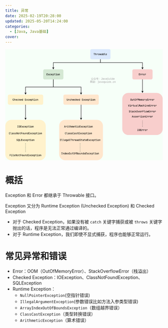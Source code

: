 ```yaml
---
title: 异常
date: 2025-02-19T20:28:00
updated: 2025-05-20T14:24:00
categories: 
  - [Java, Java基础]
cover: 
---
```


![image.png](https://raw.githubusercontent.com/Moonike1217/imageHosting/main/3e19ac61b30f5c00bcacfb69ff4c2331.png)


# 概括


Exception 和 Error 都继承于 Throwable 接口。


Exception 又分为 Runtime Exception (Unchecked Exception) 和 Checked Exception

- 对于 Checked Exception，如果没有被 `catch` 关键字捕获或被 `throws` 关键字抛出的话，程序是无法正常通过编译的。
- 对于 Runtime Exception，我们即使不显式捕获，程序也能够正常运行。

# 常见异常和错误

- Error：OOM（OutOfMemoryError）、StackOverflowError（栈溢出）
- Checked Exception：IOException、ClassNotFoundException、SQLException
- Runtime Exception：
    - `NullPointerException`(空指针错误)
    - `IllegalArgumentException`(参数错误比如方法入参类型错误)
    - `ArrayIndexOutOfBoundsException`（数组越界错误）
    - `ClassCastException`（类型转换错误）
    - `ArithmeticException`（算术错误）

